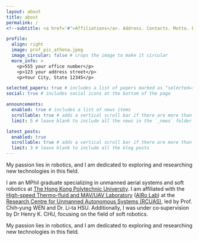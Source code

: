 ```yaml
---
layout: about
title: about
permalink: /
<!--subtitle: <a href='#'>Affiliations</a>. Address. Contacts. Motto. Etc.-->

profile:
  align: right
  image: prof_pic_athena.jpeg
  image_circular: false # crops the image to make it circular
  more_info: >
    <p>555 your office number</p>
    <p>123 your address street</p>
    <p>Your City, State 12345</p>

selected_papers: true # includes a list of papers marked as "selected={true}"
social: true # includes social icons at the bottom of the page

announcements:
  enabled: true # includes a list of news items
  scrollable: true # adds a vertical scroll bar if there are more than 3 news items
  limit: 5 # leave blank to include all the news in the `_news` folder

latest_posts:
  enabled: true
  scrollable: true # adds a vertical scroll bar if there are more than 3 new posts items
  limit: 3 # leave blank to include all the blog posts
---
```


My passion lies in robotics, and I am dedicated to exploring and researching new technologies in this field. 

I am an MPhil graduate specializing in unmanned aerial systems and soft robotics at <a href="https://www.polyu.edu.hk/en/">The Hong Kong Polytechnic University</a>. I am affiliated with the <a href="https://www.polyu.edu.hk/researchgrp/cywen/index.php/en/index.html">High-speed Thermo-fluid and MAV/UAV Laboratory</a>
          (<a href="https://gh034.github.io">AIRo Lab</a>) at the 
          <a href="https://www.polyu.edu.hk/en/aae/research/research-centres-and-groups/research-centre-for-unmanned-autonomous-systems/">Research Centre for Unmanned Autonomous Systems (RCUAS)</a>, led by Prof. Chih‐yung WEN and Dr.
Li‐ta HSU. Additionally, I was under co‐supervision by Dr Henry K. CHU, focusing on the field of soft robotics. </p>

My passion lies in robotics, and I am dedicated to exploring and researching new technologies in this field. 

<!-- <p> Write your biography here. Tell the world about yourself. Link to your favorite [subreddit](http://reddit.com). You can put a picture in, too. The code is already in, just name your picture `prof_pic.jpg` and put it in the `img/` folder.</p>-->


<!-- Put your address / P.O. box / other info right below your picture. You can also disable any of these elements by editing `profile` property of the YAML header of your `_pages/about.md`. Edit `_bibliography/papers.bib` and Jekyll will render your [publications page](/al-folio/publications/) automatically.-->

<!-- Link to your social media connections, too. This theme is set up to use [Font Awesome icons](https://fontawesome.com/) and [Academicons](https://jpswalsh.github.io/academicons/), like the ones below. Add your Facebook, Twitter, LinkedIn, Google Scholar, or just disable all of them.-->

